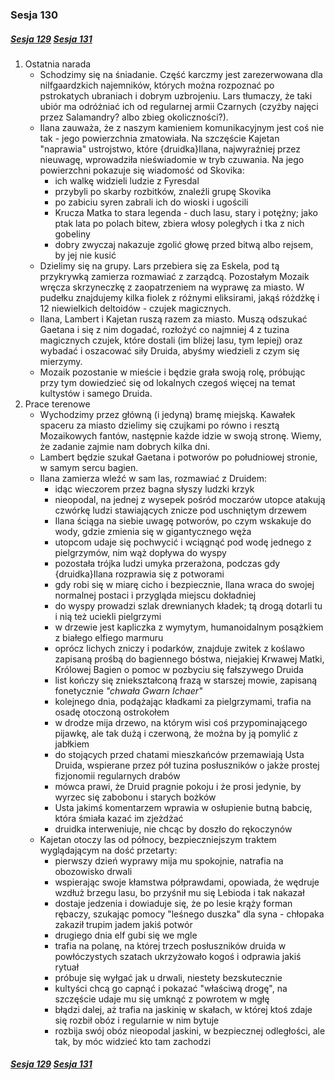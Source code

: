 ### Sesja 130
##### [Sesja 129](#sesja-129) [Sesja 131](#sesja-131)
1. Ostatnia narada
    - Schodzimy się na śniadanie. Część karczmy jest zarezerwowana dla nilfgaardzkich najemników, których można rozpoznać po pstrokatych ubraniach i dobrym uzbrojeniu. Lars tłumaczy, że taki ubiór ma odróżniać ich od regularnej armii Czarnych (czyżby najęci przez Salamandry? albo zbieg okoliczności?).
    - Ilana zauważa, że z naszym kamieniem komunikacyjnym jest coś nie tak - jego powierzchnia zmatowiała. Na szczęście Kajetan "naprawia" ustrojstwo, które {druidka}Ilana, najwyraźniej przez nieuwagę, wprowadziła nieświadomie w tryb czuwania. Na jego powierzchni pokazuje się wiadomość od Skovika:
        - ich walkę widzieli ludzie z Fyresdal
        - przybyli po skarby rozbitków, znaleźli grupę Skovika
        - po zabiciu syren zabrali ich do wioski i ugościli
        - Krucza Matka to stara legenda - duch lasu, stary i potężny; jako ptak lata po polach bitew, zbiera włosy poległych i tka z nich gobeliny
        - dobry zwyczaj nakazuje zgolić głowę przed bitwą albo rejsem, by jej nie kusić
    - Dzielimy się na grupy. Lars przebiera się za Eskela, pod tą przykrywką zamierza rozmawiać z zarządcą. Pozostałym Mozaik wręcza skrzyneczkę z zaopatrzeniem na wyprawę za miasto. W pudełku znajdujemy kilka fiolek z różnymi eliksirami, jakąś różdżkę i 12 niewielkich deltoidów - czujek magicznych.
    - Ilana, Lambert i Kajetan ruszą razem za miasto. Muszą odszukać Gaetana i się z nim dogadać, rozłożyć co najmniej 4 z tuzina magicznych czujek, które dostali (im bliżej lasu, tym lepiej) oraz wybadać i oszacować siły Druida, abyśmy wiedzieli z czym się mierzymy.
    - Mozaik pozostanie w mieście i będzie grała swoją rolę, próbując przy tym dowiedzieć się od lokalnych czegoś więcej na temat kultystów i samego Druida.
2. Prace terenowe
    - Wychodzimy przez główną (i jedyną) bramę miejską. Kawałek spaceru za miasto dzielimy się czujkami po równo i resztą Mozaikowych fantów, następnie każde idzie w swoją stronę. Wiemy, że zadanie zajmie nam dobrych kilka dni.
    - Lambert będzie szukał Gaetana i potworów po południowej stronie, w samym sercu bagien.
    - Ilana zamierza wleźć w sam las, rozmawiać z Druidem:
        - idąc wieczorem przez bagna słyszy ludzki krzyk
        - nieopodal, na jednej z wysepek pośród moczarów utopce atakują czwórkę ludzi stawiających znicze pod uschniętym drzewem
        - Ilana ściąga na siebie uwagę potworów, po czym wskakuje do wody, gdzie zmienia się w gigantycznego węża
        - utopcom udaje się pochwycić i wciągnąć pod wodę jednego z pielgrzymów, nim wąż dopływa do wyspy
        - pozostała trójka ludzi umyka przerażona, podczas gdy {druidka}Ilana rozprawia się z potworami
        - gdy robi się w miarę cicho i bezpiecznie, Ilana wraca do swojej normalnej postaci i przygląda miejscu dokładniej
        - do wyspy prowadzi szlak drewnianych kładek; tą drogą dotarli tu i nią też uciekli pielgrzymi
        - w drzewie jest kapliczka z wymytym, humanoidalnym posążkiem z białego elfiego marmuru
        - oprócz lichych zniczy i podarków, znajduje zwitek z koślawo zapisaną prośbą do bagiennego bóstwa, niejakiej Krwawej Matki, Królowej Bagien o pomoc w pozbyciu się fałszywego Druida
        - list kończy się zniekształconą frazą w starszej mowie, zapisaną fonetycznie _"chwała Gwarn Ichaer"_
        - kolejnego dnia, podążając kładkami za pielgrzymami, trafia na osadę otoczoną ostrokołem
        - w drodze mija drzewo, na którym wisi coś przypominającego pijawkę, ale tak dużą i czerwoną, że można by ją pomylić z jabłkiem
        - do stojących przed chatami mieszkańców przemawiają Usta Druida, wspierane przez pół tuzina posłuszników o jakże prostej fizjonomii regularnych drabów
        - mówca prawi, że Druid pragnie pokoju i że prosi jedynie, by wyrzec się zabobonu i starych bożków 
        - Usta jakimś komentarzem wprawia w osłupienie butną babcię, która śmiała kazać im zjeżdżać
        - druidka interweniuje, nie chcąc by doszło do rękoczynów
    - Kajetan otoczy las od północy, bezpieczniejszym traktem wyglądającym na dość przetarty:
        - pierwszy dzień wyprawy mija mu spokojnie, natrafia na obozowisko drwali
        - wspierając swoje kłamstwa półprawdami, opowiada, że wędruje wzdłuż brzegu lasu, bo przyśnił mu się Lebioda i tak nakazał
        - dostaje jedzenia i dowiaduje się, że po lesie krąży forman rębaczy, szukając pomocy "leśnego duszka" dla syna - chłopaka zakaził trupim jadem jakiś potwór
        - drugiego dnia elf gubi się we mgle
        - trafia na polanę, na której trzech posłuszników druida w powłóczystych szatach ukrzyżowało kogoś i odprawia jakiś rytuał 
        - próbuje się wyłgać jak u drwali, niestety bezskutecznie 
        - kultyści chcą go capnąć i pokazać "właściwą drogę", na szczęście udaje mu się umknąć z powrotem w mgłę
        - błądzi dalej, aż trafia na jaskinię w skałach, w której ktoś zdaje się rozbił obóz i regularnie w nim bytuje
        - rozbija swój obóz nieopodal jaskini, w bezpiecznej odległości, ale tak, by móc widzieć kto tam zachodzi

##### [Sesja 129](#sesja-129) [Sesja 131](#sesja-131)